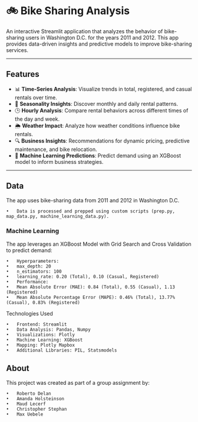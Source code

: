 # 🚲 **Bike Sharing Analysis**  
An interactive Streamlit application that analyzes the behavior of bike-sharing users in Washington D.C. for the years 2011 and 2012. This app provides data-driven insights and predictive models to improve bike-sharing services.

---

## **Features**
- 📊 **Time-Series Analysis**: Visualize trends in total, registered, and casual rentals over time.
- 📅 **Seasonality Insights**: Discover monthly and daily rental patterns.
- 🕒 **Hourly Analysis**: Compare rental behaviors across different times of the day and week.
- 🌦️ **Weather Impact**: Analyze how weather conditions influence bike rentals.
- 🔍 **Business Insights**: Recommendations for dynamic pricing, predictive maintenance, and bike relocation.
- 🤖 **Machine Learning Predictions**: Predict demand using an XGBoost model to inform business strategies.

---

## Data

The app uses bike-sharing data from 2011 and 2012 in Washington D.C.

	•	Data is processed and prepped using custom scripts (prep.py, map_data.py, machine_learning_data.py).

### Machine Learning

The app leverages an XGBoost Model with Grid Search and Cross Validation to predict demand:

	•	Hyperparameters:
	•	max_depth: 20
	•	n_estimators: 100
	•	learning_rate: 0.20 (Total), 0.10 (Casual, Registered)
	•	Performance:
	•	Mean Absolute Error (MAE): 0.84 (Total), 0.55 (Casual), 1.13 (Registered)
	•	Mean Absolute Percentage Error (MAPE): 0.46% (Total), 13.77% (Casual), 0.83% (Registered)

Technologies Used

	•	Frontend: Streamlit
	•	Data Analysis: Pandas, Numpy
	•	Visualizations: Plotly
	•	Machine Learning: XGBoost
	•	Mapping: Plotly Mapbox
	•	Additional Libraries: PIL, Statsmodels


## About

This project was created as part of a group assignment by:

	•	Roberto Delan
	•	Amanda Holsteinson
	•	Maud Lecerf
	•	Christopher Stephan
	•	Max Uebele
